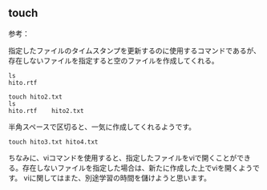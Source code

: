 ## touch

参考：

指定したファイルのタイムスタンプを更新するのに使用するコマンドであるが、存在しないファイルを指定すると空のファイルを作成してくれる。

```
ls
hito.rtf

touch hito2.txt
ls
hito.rtf	hito2.txt
```

半角スペースで区切ると、一気に作成してくれるようです。

```
touch hito3.txt hito4.txt
```

ちなみに、viコマンドを使用すると、指定したファイルをviで開くことができる。存在しないファイルを指定した場合は、新たに作成した上でviを開くようです。
viに関してはまた、別途学習の時間を儲けようと思います。

